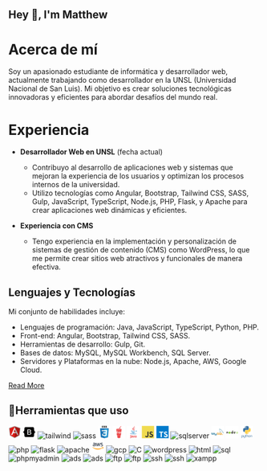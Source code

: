<h2>Hey 👋, I'm Matthew</h2>

<h1>Acerca de mí</h1>

<p>Soy un apasionado estudiante de informática y desarrollador web, actualmente trabajando como desarrollador en la UNSL (Universidad Nacional de San Luis). Mi objetivo es crear soluciones tecnológicas innovadoras y eficientes para abordar desafíos del mundo real.</p>

<h1>Experiencia</h1>

- **Desarrollador Web en UNSL** (fecha actual)
  - Contribuyo al desarrollo de aplicaciones web y sistemas que mejoran la experiencia de los usuarios y optimizan los procesos internos de la universidad.
  - Utilizo tecnologías como Angular, Bootstrap, Tailwind CSS, SASS, Gulp, JavaScript, TypeScript, Node.js, PHP, Flask, y Apache para crear aplicaciones web dinámicas y eficientes.

- **Experiencia con CMS**
  - Tengo experiencia en la implementación y personalización de sistemas de gestión de contenido (CMS) como WordPress, lo que me permite crear sitios web atractivos y funcionales de manera efectiva.

## Lenguajes y Tecnologías

Mi conjunto de habilidades incluye:

- Lenguajes de programación: Java, JavaScript, TypeScript, Python, PHP.
- Front-end: Angular, Bootstrap, Tailwind CSS, SASS.
- Herramientas de desarrollo: Gulp, Git.
- Bases de datos: MySQL, MySQL Workbench, SQL Server.
- Servidores y Plataformas en la nube: Node.js, Apache, AWS, Google Cloud.

<!--
<ul>
<li>🔭 I’m currently working on <a href="https://github.com/Spiderpig86/Cirrus">Cirrus</a>.</li>
<li>🧐 Learning about <strong>serverless architectures</strong>, <strong>distributed systems</strong>, and a bit of <strong>ML</strong>.</li>
<li>👨‍💻 Most of my projects are available on <a href="https://github.com/Spiderpig86">Github</a>.</li>
<li>📝 I <del>regulary</del> write articles on <a href="https://blog.stanleylim.me">my blog</a>.</li>
<li>💬 Ping me about <strong>react, koa, security, and cloud stuff</strong>.</li>
<li>📙 Check out my <a href="https://www.stanleylim.me/resume/resume.pdf">resume</a>.</li>
<li>🎉 Fun Fact: 我也会讲中文。</li>
</ul>

<h2>✒️ Recent Posts</h2>
<details>
    <summary>Explore</summary>
    <li><a target="_blank" href="https://blog.stanleylim.me/maximizing-efficiency-and-impact---why-i-choose-mermaid-for-graph-creation">Maximizing Efficiency and Impact - Why I Choose Mermaid for Graph Creation — June 19, 2023</a></li><li><a target="_blank" href="https://blog.stanleylim.me/til-how-casing-can-break-netlify-functions">TIL How Casing Can Break Netlify Functions — February 27, 2023</a></li><li><a target="_blank" href="https://blog.stanleylim.me/godaddy-redirect-hack">GoDaddy Redirect Hack — December 20, 2022</a></li><li><a target="_blank" href="https://blog.stanleylim.me/airpods-not-charging-on-windows">Airpods Not Charging on Windows — August 19, 2022</a></li><li><a target="_blank" href="https://blog.stanleylim.me/the-fastest-way-to-develop-and-deploy-your-next-project">⚡ The Fastest Way to Develop and Deploy Your Next Project — June 09, 2022</a></li>
</details>
-->
<p><a target="_blank" href="https://blog.stanleylim.me">Read More</a></p>
<h2>🚀Herramientas que uso</h2>
<p align="left">
<img src="https://raw.githubusercontent.com/devicons/devicon/master/icons/angularjs/angularjs-original.svg" alt="angular-js" width="25" height="25" />
<img src="https://raw.githubusercontent.com/devicons/devicon/master/icons/bootstrap/bootstrap-plain.svg" alt="bootstrap" width="25" height="25" />
<img src="https://upload.wikimedia.org/wikipedia/commons/d/d5/Tailwind_CSS_Logo.svg" alt="tailwind" width="25" height="25" />
<img src="https://upload.wikimedia.org/wikipedia/commons/9/96/Sass_Logo_Color.svg" alt="sass" width="25" height="25" />  
<img src="https://raw.githubusercontent.com/devicons/devicon/master/icons/css3/css3-original-wordmark.svg" alt="css3" width="25" height="25" />
<img src="https://raw.githubusercontent.com/devicons/devicon/master/icons/gulp/gulp-plain.svg" alt="gulp" width="25" height="25" />
<img src="https://raw.githubusercontent.com/devicons/devicon/master/icons/java/java-original-wordmark.svg" alt="java" width="25" height="25" />
<img src="https://raw.githubusercontent.com/devicons/devicon/master/icons/javascript/javascript-original.svg" alt="javascript" width="25" height="25" />
<img src="https://raw.githubusercontent.com/devicons/devicon/master/icons/typescript/typescript-original.svg" alt="typescript" width="25" height="25" />
<img src="https://brandslogos.com/wp-content/uploads/images/large/microsoft-sql-server-logo.png" alt="sqlserver" width="25" height="25" />
<img src="https://raw.githubusercontent.com/devicons/devicon/master/icons/mysql/mysql-original-wordmark.svg" alt="mysql" width="25" height="25" />
<img src="https://raw.githubusercontent.com/devicons/devicon/master/icons/nodejs/nodejs-original-wordmark.svg" alt="nodejs" width="25" height="25" />
<img src="https://raw.githubusercontent.com/devicons/devicon/master/icons/python/python-original-wordmark.svg" alt="python" width="25" height="25" />
<img src="https://upload.wikimedia.org/wikipedia/commons/2/27/PHP-logo.svg" alt="php" width="25" height="25" />
<img src="https://upload.wikimedia.org/wikipedia/commons/3/3c/Flask_logo.svg" alt="flask" width="25" height="25" />
<img src="https://upload.wikimedia.org/wikipedia/commons/thumb/7/7e/Apache_Feather_Logo.svg/339px-Apache_Feather_Logo.svg.png" alt="apache" width="25" height="25" />
<img src="https://raw.githubusercontent.com/github/explore/80688e429a7d4ef2fca1e82350fe8e3517d3494d/topics/aws/aws.png" alt="aws" width="25" height="25" />
<img src="https://www.vectorlogo.zone/logos/google_cloud/google_cloud-icon.svg" alt="gcp" width="25" height="25" />
 <img src="https://upload.wikimedia.org/wikipedia/commons/1/19/C_Logo.png" alt="C" width="25" height="25" />
  <img src="https://upload.wikimedia.org/wikipedia/commons/9/93/Wordpress_Blue_logo.png" alt="wordpress" width="25" height="25" />
    <img src="https://upload.wikimedia.org/wikipedia/commons/6/61/HTML5_logo_and_wordmark.svg" alt="html" width="25" height="25" />
      <img src="https://upload.wikimedia.org/wikipedia/commons/8/87/Sql_data_base_with_logo.png" alt="sql" width="45" height="25" />
   <img src="https://upload.wikimedia.org/wikipedia/commons/4/4f/PhpMyAdmin_logo.svg" alt="phpmyadmin" width="40" height="25" />
   <img src="https://upload.wikimedia.org/wikipedia/commons/c/c7/Google_Ads_logo.svg" alt="ads" width="25" height="25" />
  <img src="https://upload.wikimedia.org/wikipedia/commons/8/89/Logo_Google_Analytics.svg" alt="ads" width="40" height="25" />
 <img src="https://upload.wikimedia.org/wikipedia/commons/0/01/FileZilla_logo.svg" alt="ftp" width="25" height="25" />
   <img src="https://upload.wikimedia.org/wikipedia/commons/d/de/WinSCP_Logo.png" alt="ftp" width="25" height="25" />
     <img src="https://upload.wikimedia.org/wikipedia/commons/e/e7/PuTTY_Icon.svg" alt="ssh" width="25" height="25" />
   <img src="https://upload.wikimedia.org/wikipedia/commons/2/29/Postgresql_elephant.svg" alt="ssh" width="25" height="25" />
    <img src="https://upload.wikimedia.org/wikipedia/commons/0/03/Xampp_logo.svg" alt="xampp" width="75" height="25" />
</p>

